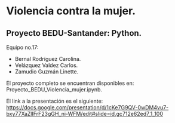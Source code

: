 # Violencia contra la mujer. 
## Proyecto BEDU-Santander: Python.
Equipo no.17:

   - Bernal Rodríguez Carolina.
   - Velázquez Valdez Carlos.
   - Zamudio Guzmán Linette.

El proyecto completo se encuentran disponibles en: Proyecto_BEDU_Violencia_mujer.ipynb.

El link a la presentación es el siguiente: https://docs.google.com/presentation/d/1cKe7G9QV-0wDM4vu7-bxy77XaZlIFrF23gGH_ni-WFM/edit#slide=id.gc712e62ed7_1_100

